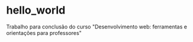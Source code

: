 # hello_world
Trabalho para conclusão do curso "Desenvolvimento web: ferramentas e orientações para professores"
